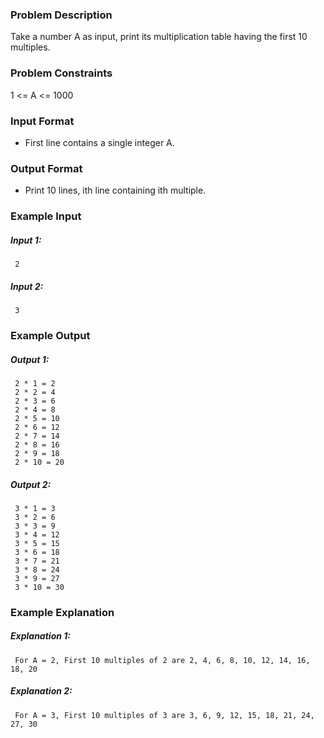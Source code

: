 ### Problem Description
Take a number A as input, print its multiplication table having the first 10 multiples.

### Problem Constraints
1 <= A <= 1000


### Input Format
- First line contains a single integer A. 


### Output Format
- Print 10 lines, ith line containing ith multiple.



### Example Input

##### Input 1:
```
 2 
```
##### Input 2:
```
 3 
```

### Example Output

##### Output 1:
```
 2 * 1 = 2 
 2 * 2 = 4 
 2 * 3 = 6 
 2 * 4 = 8 
 2 * 5 = 10 
 2 * 6 = 12 
 2 * 7 = 14 
 2 * 8 = 16 
 2 * 9 = 18 
 2 * 10 = 20 
```
##### Output 2:
```
 3 * 1 = 3 
 3 * 2 = 6 
 3 * 3 = 9 
 3 * 4 = 12 
 3 * 5 = 15 
 3 * 6 = 18 
 3 * 7 = 21 
 3 * 8 = 24 
 3 * 9 = 27 
 3 * 10 = 30 
```

### Example Explanation

##### Explanation 1:
```
 For A = 2, First 10 multiples of 2 are 2, 4, 6, 8, 10, 12, 14, 16, 18, 20 
```

##### Explanation 2:
```
 For A = 3, First 10 multiples of 3 are 3, 6, 9, 12, 15, 18, 21, 24, 27, 30 
```